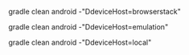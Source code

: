 gradle clean android -"DdeviceHost=browserstack"

gradle clean android -"DdeviceHost=emulation"

gradle clean android -"DdeviceHost=local"
